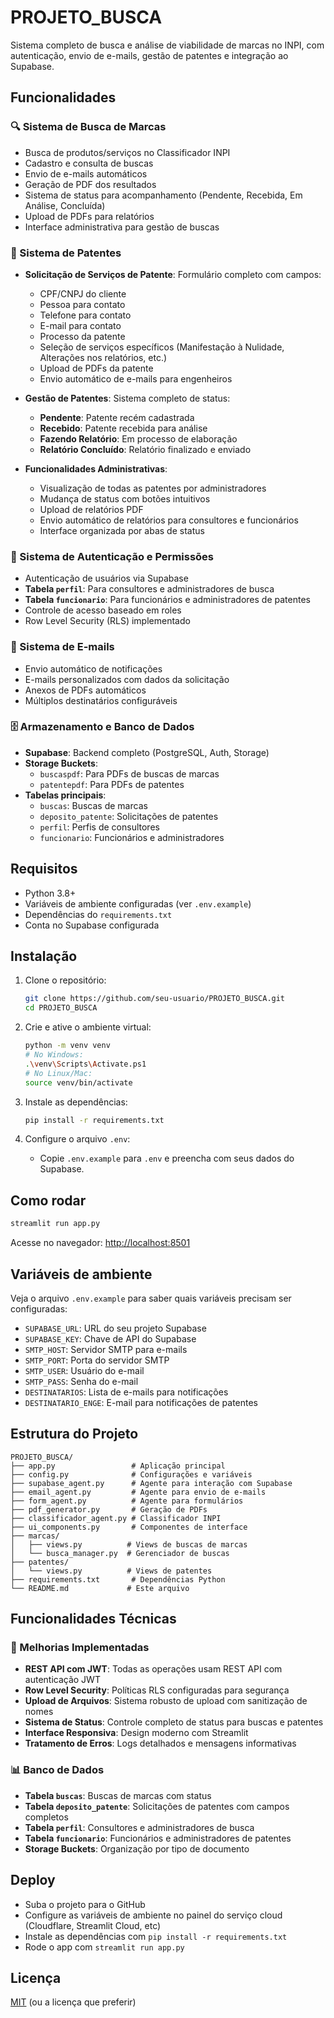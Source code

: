 # PROJETO_BUSCA

Sistema completo de busca e análise de viabilidade de marcas no INPI, com autenticação, envio de e-mails, gestão de patentes e integração ao Supabase.

## Funcionalidades

### 🔍 Sistema de Busca de Marcas
- Busca de produtos/serviços no Classificador INPI
- Cadastro e consulta de buscas
- Envio de e-mails automáticos
- Geração de PDF dos resultados
- Sistema de status para acompanhamento (Pendente, Recebida, Em Análise, Concluída)
- Upload de PDFs para relatórios
- Interface administrativa para gestão de buscas

### 📄 Sistema de Patentes
- **Solicitação de Serviços de Patente**: Formulário completo com campos:
  - CPF/CNPJ do cliente
  - Pessoa para contato
  - Telefone para contato
  - E-mail para contato
  - Processo da patente
  - Seleção de serviços específicos (Manifestação à Nulidade, Alterações nos relatórios, etc.)
  - Upload de PDFs da patente
  - Envio automático de e-mails para engenheiros

- **Gestão de Patentes**: Sistema completo de status:
  - **Pendente**: Patente recém cadastrada
  - **Recebido**: Patente recebida para análise
  - **Fazendo Relatório**: Em processo de elaboração
  - **Relatório Concluído**: Relatório finalizado e enviado

- **Funcionalidades Administrativas**:
  - Visualização de todas as patentes por administradores
  - Mudança de status com botões intuitivos
  - Upload de relatórios PDF
  - Envio automático de relatórios para consultores e funcionários
  - Interface organizada por abas de status

### 🔐 Sistema de Autenticação e Permissões
- Autenticação de usuários via Supabase
- **Tabela `perfil`**: Para consultores e administradores de busca
- **Tabela `funcionario`**: Para funcionários e administradores de patentes
- Controle de acesso baseado em roles
- Row Level Security (RLS) implementado

### 📧 Sistema de E-mails
- Envio automático de notificações
- E-mails personalizados com dados da solicitação
- Anexos de PDFs automáticos
- Múltiplos destinatários configuráveis

### 🗄️ Armazenamento e Banco de Dados
- **Supabase**: Backend completo (PostgreSQL, Auth, Storage)
- **Storage Buckets**:
  - `buscaspdf`: Para PDFs de buscas de marcas
  - `patentepdf`: Para PDFs de patentes
- **Tabelas principais**:
  - `buscas`: Buscas de marcas
  - `deposito_patente`: Solicitações de patentes
  - `perfil`: Perfis de consultores
  - `funcionario`: Funcionários e administradores

## Requisitos

- Python 3.8+
- Variáveis de ambiente configuradas (ver `.env.example`)
- Dependências do `requirements.txt`
- Conta no Supabase configurada

## Instalação

1. Clone o repositório:
   ```bash
   git clone https://github.com/seu-usuario/PROJETO_BUSCA.git
   cd PROJETO_BUSCA
   ```

2. Crie e ative o ambiente virtual:
   ```bash
   python -m venv venv
   # No Windows:
   .\venv\Scripts\Activate.ps1
   # No Linux/Mac:
   source venv/bin/activate
   ```

3. Instale as dependências:
   ```bash
   pip install -r requirements.txt
   ```

4. Configure o arquivo `.env`:
   - Copie `.env.example` para `.env` e preencha com seus dados do Supabase.

## Como rodar

```bash
streamlit run app.py
```

Acesse no navegador: [http://localhost:8501](http://localhost:8501)

## Variáveis de ambiente

Veja o arquivo `.env.example` para saber quais variáveis precisam ser configuradas:

- `SUPABASE_URL`: URL do seu projeto Supabase
- `SUPABASE_KEY`: Chave de API do Supabase
- `SMTP_HOST`: Servidor SMTP para e-mails
- `SMTP_PORT`: Porta do servidor SMTP
- `SMTP_USER`: Usuário do e-mail
- `SMTP_PASS`: Senha do e-mail
- `DESTINATARIOS`: Lista de e-mails para notificações
- `DESTINATARIO_ENGE`: E-mail para notificações de patentes

## Estrutura do Projeto

```
PROJETO_BUSCA/
├── app.py                 # Aplicação principal
├── config.py              # Configurações e variáveis
├── supabase_agent.py      # Agente para interação com Supabase
├── email_agent.py         # Agente para envio de e-mails
├── form_agent.py          # Agente para formulários
├── pdf_generator.py       # Geração de PDFs
├── classificador_agent.py # Classificador INPI
├── ui_components.py       # Componentes de interface
├── marcas/
│   ├── views.py          # Views de buscas de marcas
│   └── busca_manager.py  # Gerenciador de buscas
├── patentes/
│   └── views.py          # Views de patentes
├── requirements.txt       # Dependências Python
└── README.md             # Este arquivo
```

## Funcionalidades Técnicas

### 🔧 Melhorias Implementadas
- **REST API com JWT**: Todas as operações usam REST API com autenticação JWT
- **Row Level Security**: Políticas RLS configuradas para segurança
- **Upload de Arquivos**: Sistema robusto de upload com sanitização de nomes
- **Sistema de Status**: Controle completo de status para buscas e patentes
- **Interface Responsiva**: Design moderno com Streamlit
- **Tratamento de Erros**: Logs detalhados e mensagens informativas

### 📊 Banco de Dados
- **Tabela `buscas`**: Buscas de marcas com status
- **Tabela `deposito_patente`**: Solicitações de patentes com campos completos
- **Tabela `perfil`**: Consultores e administradores de busca
- **Tabela `funcionario`**: Funcionários e administradores de patentes
- **Storage Buckets**: Organização por tipo de documento

## Deploy

- Suba o projeto para o GitHub
- Configure as variáveis de ambiente no painel do serviço cloud (Cloudflare, Streamlit Cloud, etc)
- Instale as dependências com `pip install -r requirements.txt`
- Rode o app com `streamlit run app.py`

## Licença

[MIT](LICENSE) (ou a licença que preferir) 